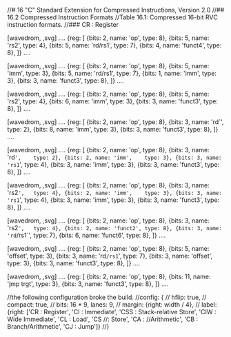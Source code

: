 //# 16 "C" Standard Extension for Compressed Instructions, Version 2.0
//## 16.2 Compressed Instruction Formats
//Table 16.1: Compressed 16-bit RVC instruction formats.
//### CR : Register

[wavedrom, ,svg]
....
{reg: [
{bits: 2, name: 'op',     type: 8},
{bits: 5, name: 'rs2',    type: 4},
{bits: 5, name: 'rd/rs1', type: 7},
{bits: 4, name: 'funct4', type: 8},
]}
....

[wavedrom, ,svg]
....
{reg: [
{bits: 2, name: 'op',     type: 8},
{bits: 5, name: 'imm',    type: 3},
{bits: 5, name: 'rd/rs1', type: 7},
{bits: 1, name: 'imm',    type: 3},
{bits: 3, name: 'funct3', type: 8},
]}
....

[wavedrom, ,svg]
....
{reg: [
{bits: 2, name: 'op',     type: 8},
{bits: 5, name: 'rs2',    type: 4},
{bits: 6, name: 'imm',    type: 3},
{bits: 3, name: 'funct3', type: 8},
]}
....

[wavedrom, ,svg]
....
{reg: [
{bits: 2, name: 'op',     type: 8},
{bits: 3, name: 'rd\`',    type: 2},
{bits: 8, name: 'imm',    type: 3},
{bits: 3, name: 'funct3', type: 8},
]}
....

[wavedrom, ,svg]
....
{reg: [
{bits: 2, name: 'op',     type: 8},
{bits: 3, name: 'rd`',    type: 2},
  {bits: 2, name: 'imm',    type: 3},
  {bits: 3, name: 'rs1`',   type: 4},
{bits: 3, name: 'imm',    type: 3},
{bits: 3, name: 'funct3', type: 8},
]}
....

[wavedrom, ,svg]
....
{reg: [
{bits: 2, name: 'op',     type: 8},
{bits: 3, name: 'rs2`',   type: 4},
  {bits: 2, name: 'imm',    type: 3},
  {bits: 3, name: 'rs1`',   type: 4},
{bits: 3, name: 'imm',    type: 3},
{bits: 3, name: 'funct3', type: 8},
]}
....

[wavedrom, ,svg]
....
{reg: [
{bits: 2, name: 'op',     type: 8},
{bits: 3, name: 'rs2`',   type: 4},
  {bits: 2, name: 'funct2', type: 8},
  {bits: 3, name: 'rd`/rs1\`',   type: 7},
{bits: 6, name: 'funct6', type: 8},
]}
....

[wavedrom, ,svg]
....
{reg: [
{bits: 2, name: 'op',     type: 8},
{bits: 5, name: 'offset', type: 3},
{bits: 3, name: 'rd`/rs1`',   type: 7},
{bits: 3, name: 'offset', type: 3},
{bits: 3, name: 'funct3', type: 8},
]}
....

[wavedrom, ,svg]
....
{reg: [
{bits: 2,  name: 'op',     type: 8},
{bits: 11, name: 'jmp trgt', type: 3},
{bits: 3,  name: 'funct3', type: 8},
]}
....

//the following configuration broke the build.
//config: {
//  hflip: true,
//  compact: true,
//  bits: 16 \* 9, lanes: 9,
//  margin: {right: width / 4},
// label: {right: ['CR : Register', 'CI : Immediate', 'CSS : Stack-relative Store', 'CIW : Wide Immediate', 'CL : Load', 'CS //: Store', 'CA : //Arithmetic', 'CB : Branch/Arithmetic', 'CJ : Jump']}
//}
